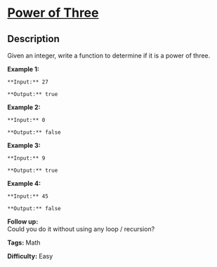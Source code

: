 # [Power of Three][title]

## Description

Given an integer, write a function to determine if it is a power of three.

**Example 1:**

    
    
    **Input:** 27
    **Output:** true
    

**Example 2:**

    
    
    **Input:** 0
    **Output:** false

**Example 3:**

    
    
    **Input:** 9
    **Output:** true

**Example 4:**

    
    
    **Input:** 45
    **Output:** false

**Follow up:**  
Could you do it without using any loop / recursion?


**Tags:** Math

**Difficulty:** Easy

[title]: https://leetcode.com/problems/power-of-three
